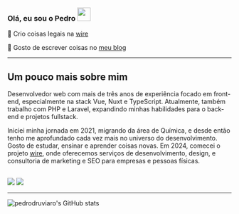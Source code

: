 <h3>Olá, eu sou o Pedro <img src = "https://raw.githubusercontent.com/MartinHeinz/MartinHeinz/master/wave.gif" width = 30px></h3>

💜 Crio coisas legais na <a href="https://www.wire.art.br/" target="_blank">wire</a>

📝 Gosto de escrever coisas no <a target="_blank" href="https://pedroruviaro.com.br/notes/">meu blog</a>

---

## Um pouco mais sobre mim

Desenvolvedor web com mais de três anos de experiência focado em front-end, especialmente na stack Vue, Nuxt e TypeScript. Atualmente, também trabalho com PHP e Laravel, expandindo minhas habilidades para o back-end e projetos fullstack.

Iniciei minha jornada em 2021, migrando da área de Química, e desde então tenho me aprofundado cada vez mais no universo do desenvolvimento. Gosto de estudar, ensinar e aprender coisas novas. Em 2024, comecei o projeto [wire](https://www.wire.art.br/), onde oferecemos serviços de desenvolvimento, design, e consultoria de marketing e SEO para empresas e pessoas físicas.

 
 ##
 
 <div>
  <a href = "mailto:pedrodruviaro@gmail.com" target="_blank"><img src="https://img.shields.io/badge/-Gmail-%23333?style=for-the-badge&logo=gmail&logoColor=white" target="_blank"></a>
  <a href="https://www.linkedin.com/in/pedroruviaro/" target="_blank"><img src="https://img.shields.io/badge/-LinkedIn-%230077B5?style=for-the-badge&logo=linkedin&logoColor=white" target="_blank"></a> 
  
 </div>

---

![pedrodruviaro's GitHub stats](https://github-readme-stats.vercel.app/api?username=pedrodruviaro&show_icons=true&theme=radical)
